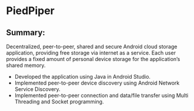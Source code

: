 # PiedPiper

## Summary:
Decentralized, peer-to-peer, shared and secure Android cloud storage application, providing free storage via internet as a service. Each user provides a fixed amount of personal device storage for the application’s shared memory.
- Developed the application using Java in Android Studio. 
- Implemented peer-to-peer device discovery using Android Network Service Discovery.
- Implemented peer-to-peer connection and data/file transfer using Multi Threading and Socket programming.